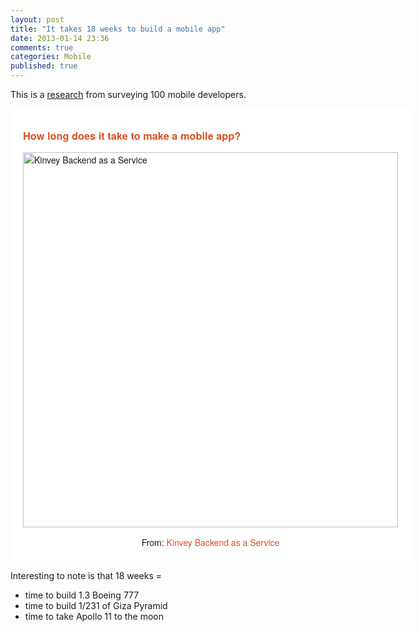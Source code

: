 ```yaml
---
layout: post
title: "It takes 18 weeks to build a mobile app"
date: 2013-01-14 23:36
comments: true
categories: Mobile
published: true
---
```


This is a [research](http://www.kinvey.com/blog/2086/how-long-does-it-take-to-build-a-mobile-app) from surveying 100 mobile developers.

</p>
<div style="width:600px;background-color:#fff;padding:10px 20px 20px;font:14px/21px HelveticaNeue-Light, Helvetica Neue Light, Helvetica Neue, Helvetica, Arial, sans-serif;">
<h3 style="color:#da5024;clear:both;">How long does it take to make a mobile app?</h3>
<p><a href="http://www.kinvey.com/blog/2086/how-long-does-it-take-to-build-a-mobile-app"><img alt="Kinvey Backend as a Service" src="http://www.kinvey.com/blog/images/2013/01/how-long-does-it-take-to-build-an-app-kinvey.jpg" width="600" /></a></p>
<div style="width:100%;text-align:center;margin-top:5px;">From: <a style="text-decoration:none;color:#da5024;" href="http://www.kinvey.com/blog/2086/how-long-does-it-take-to-build-a-mobile-app">Kinvey Backend as a Service</a></div>
</div>
<p>

<p>Interesting to note is that 18 weeks =</p>
<ul>
<li>time to build 1.3 Boeing 777</li>
<li>time to build 1/231 of Giza Pyramid</li>
<li>time to take Apollo 11 to the moon</li>
</ul>
